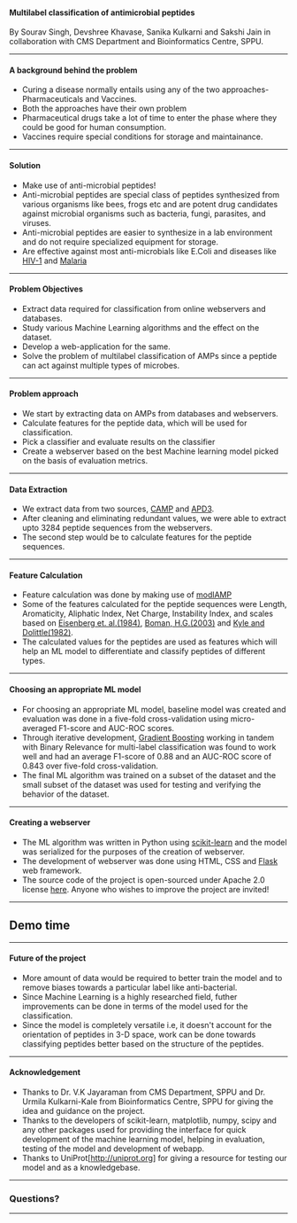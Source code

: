 #### Multilabel classification of antimicrobial peptides

By Sourav Singh, Devshree Khavase, Sanika Kulkarni and Sakshi Jain
in collaboration with CMS Department and Bioinformatics Centre, SPPU.

---

#### A background behind the problem

- Curing a disease normally entails using any of the two approaches- Pharmaceuticals and Vaccines.
- Both the approaches have their own problem
- Pharmaceutical drugs take a lot of time to enter the phase where they could be good for human consumption.
- Vaccines require special conditions for storage and maintainance.

---

#### Solution

- Make use of anti-microbial peptides!
- Anti-microbial peptides are special class of peptides synthesized from various organisms like bees, frogs etc 
and are potent drug candidates against microbial organisms such as bacteria, fungi, parasites, and viruses.
- Anti-microbial peptides are easier to synthesize in a lab environment and do not require specialized equipment for storage.
- Are effective against most anti-microbials like E.Coli and diseases like [HIV-1](http://journals.plos.org/plosone/article?id=10.1371/journal.pone.0045208) and [Malaria](https://www.sciencedirect.com/science/article/pii/S0014579399009643)

---

#### Problem Objectives

- Extract data required for classification from online webservers and databases.
- Study various Machine Learning algorithms and the effect on the dataset.
- Develop a web-application for the same.
- Solve the problem of multilabel classification of AMPs since a peptide can act against multiple types of microbes.

---

#### Problem approach

- We start by extracting data on AMPs from databases and webservers.
- Calculate features for the peptide data, which will be used for classification. 
- Pick a classifier and evaluate results on the classifier
- Create a webserver based on the best Machine learning model picked on the basis of evaluation metrics.

---

#### Data Extraction

- We extract data from two sources, [CAMP](http://www.camp.bicnirrh.res.in/) and [APD3](http://aps.unmc.edu/AP/main.php).
- After cleaning and eliminating redundant values, we were able to extract upto 3284 peptide sequences from the webservers.
- The second step would be to calculate features for the peptide sequences.

---

#### Feature Calculation

- Feature calculation was done by making use of [modlAMP](https://modlamp.org/) 
- Some of the features calculated for the peptide sequences were Length, Aromaticity, Aliphatic Index, Net Charge, Instability Index, and scales based on [Eisenberg et. al.(1984)](https://web.expasy.org/protscale/pscale/Hphob.Eisenberg.html), [Boman, H.G.(2003)](https://www.ncbi.nlm.nih.gov/pubmed/12930229) and [Kyle and Dolittle(1982)](https://www.ncbi.nlm.nih.gov/pubmed/7108955).
- The calculated values for the peptides are used as features which will help an ML model to differentiate and classify peptides of different types.

---

#### Choosing an appropriate ML model

- For choosing an appropriate ML model, baseline model was created and evaluation was done in a five-fold cross-validation using micro-averaged F1-score and AUC-ROC scores.
- Through iterative development, [Gradient Boosting](https://en.wikipedia.org/wiki/Gradient_boosting) working in tandem with Binary Relevance for multi-label classification was found to work well and had an average F1-score of 0.88 and an AUC-ROC score of 0.843 over five-fold cross-validation.
- The final ML algorithm was trained on a subset of the dataset and the small subset of the dataset was used for testing and verifying the behavior of the dataset.    

---

#### Creating a webserver

- The ML algorithm was written in Python using [scikit-learn](https://scikit-learn.org) and the model was serialized for the purposes of the creation of webserver.
- The development of webserver was done using HTML, CSS and [Flask](flask.pocoo.org/) web framework.
- The source code of the project is open-sourced under Apache 2.0 license [here](https://github.com/souravsingh/ML-AMP). Anyone who wishes to improve the project are invited!

---

## Demo time

---

#### Future of the project

- More amount of data would be required to better train the model and to remove biases towards a particular label like anti-bacterial.
- Since Machine Learning is a highly researched field, futher improvements can be done in terms of the model used for the classification.
- Since the model is completely versatile i.e, it doesn't account for the orientation of peptides in 3-D space, work can be done towards classifying peptides better based on the structure of the peptides.

---

#### Acknowledgement

- Thanks to Dr. V.K Jayaraman from CMS Department, SPPU and Dr. Urmila Kulkarni-Kale from Bioinformatics Centre, SPPU for giving the idea and guidance on the project.
- Thanks to the developers of scikit-learn, matplotlib, numpy, scipy and any other packages used for providing the interface for quick development of the machine learning model, helping in evaluation, testing of the model and development of webapp.
- Thanks to UniProt[http://uniprot.org] for giving a resource for testing our model and as a knowledgebase.

---

### Questions?

---
